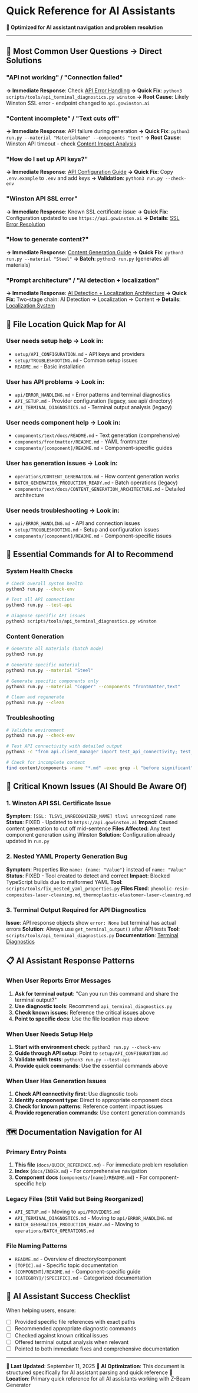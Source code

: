 # Quick Reference for AI Assistants

**🤖 Optimized for AI assistant navigation and problem resolution**

---

## 🎯 Most Common User Questions → Direct Solutions

### "API not working" / "Connection failed"
**→ Immediate Response**: Check [API Error Handling](api/ERROR_HANDLING.md#winston-ssl-issues)
**→ Quick Fix**: `python3 scripts/tools/api_terminal_diagnostics.py winston`
**→ Root Cause**: Likely Winston SSL error - endpoint changed to `api.gowinston.ai`

### "Content incomplete" / "Text cuts off"
**→ Immediate Response**: API failure during generation
**→ Quick Fix**: `python3 run.py --material "MaterialName" --components "text"`
**→ Root Cause**: Winston API timeout - check [Content Impact Analysis](api/ERROR_HANDLING.md#content-impact)

### "How do I set up API keys?"
**→ Immediate Response**: [API Configuration Guide](setup/API_CONFIGURATION.md)
**→ Quick Fix**: Copy `.env.example` to `.env` and add keys
**→ Validation**: `python3 run.py --check-env`

### "Winston API SSL error"
**→ Immediate Response**: Known SSL certificate issue
**→ Quick Fix**: Configuration updated to use `https://api.gowinston.ai`
**→ Details**: [SSL Error Resolution](api/ERROR_HANDLING.md#winston-ssl-errors)

### "How to generate content?"
**→ Immediate Response**: [Content Generation Guide](operations/CONTENT_GENERATION.md)
**→ Quick Fix**: `python3 run.py --material "Steel"`
**→ Batch**: `python3 run.py` (generates all materials)

### "Prompt architecture" / "AI detection + localization"
**→ Immediate Response**: [AI Detection + Localization Architecture](AI_DETECTION_LOCALIZATION_CHAIN_ARCHITECTURE.md)
**→ Quick Fix**: Two-stage chain: AI Detection → Localization → Content
**→ Details**: [Localization System](LOCALIZATION_PROMPT_CHAIN_SYSTEM.md)

## 📍 File Location Quick Map for AI

### User needs setup help → Look in:
- `setup/API_CONFIGURATION.md` - API keys and providers
- `setup/TROUBLESHOOTING.md` - Common setup issues
- `README.md` - Basic installation

### User has API problems → Look in:
- `api/ERROR_HANDLING.md` - Error patterns and terminal diagnostics
- `API_SETUP.md` - Provider configuration (legacy, see api/ directory)
- `API_TERMINAL_DIAGNOSTICS.md` - Terminal output analysis (legacy)

### User needs component help → Look in:
- `components/text/docs/README.md` - Text generation (comprehensive)
- `components/frontmatter/README.md` - YAML frontmatter
- `components/[component]/README.md` - Component-specific guides

### User has generation issues → Look in:
- `operations/CONTENT_GENERATION.md` - How content generation works
- `BATCH_GENERATION_PRODUCTION_READY.md` - Batch operations (legacy)
- `components/text/docs/CONTENT_GENERATION_ARCHITECTURE.md` - Detailed architecture

### User needs troubleshooting → Look in:
- `api/ERROR_HANDLING.md` - API and connection issues
- `setup/TROUBLESHOOTING.md` - Setup and configuration issues
- `components/[component]/README.md` - Component-specific issues

## 🔧 Essential Commands for AI to Recommend

### System Health Checks
```bash
# Check overall system health
python3 run.py --check-env

# Test all API connections
python3 run.py --test-api

# Diagnose specific API issues
python3 scripts/tools/api_terminal_diagnostics.py winston
```

### Content Generation
```bash
# Generate all materials (batch mode)
python3 run.py

# Generate specific material
python3 run.py --material "Steel"

# Generate specific components only
python3 run.py --material "Copper" --components "frontmatter,text"

# Clean and regenerate
python3 run.py --clean
```

### Troubleshooting
```bash
# Validate environment
python3 run.py --check-env

# Test API connectivity with detailed output
python3 -c "from api.client_manager import test_api_connectivity; test_api_connectivity('winston')"

# Check for incomplete content
find content/components -name "*.md" -exec grep -l "before significant" {} \;
```

## 🚨 Critical Known Issues (AI Should Be Aware Of)

### 1. Winston API SSL Certificate Issue
**Symptom**: `[SSL: TLSV1_UNRECOGNIZED_NAME] tlsv1 unrecognized name`
**Status**: FIXED - Updated to `https://api.gowinston.ai`
**Impact**: Caused content generation to cut off mid-sentence
**Files Affected**: Any text component generation using Winston
**Solution**: Configuration already updated in `run.py`

### 2. Nested YAML Property Generation Bug
**Symptom**: Properties like `name: {name: "Value"}` instead of `name: "Value"`
**Status**: FIXED - Tool created to detect and correct
**Impact**: Blocked TypeScript builds due to malformed YAML
**Tool**: `scripts/tools/fix_nested_yaml_properties.py`
**Files Fixed**: `phenolic-resin-composites-laser-cleaning.md`, `thermoplastic-elastomer-laser-cleaning.md`

### 3. Terminal Output Required for API Diagnostics
**Issue**: API response objects show `error: None` but terminal has actual errors
**Solution**: Always use `get_terminal_output()` after API tests
**Tool**: `scripts/tools/api_terminal_diagnostics.py`
**Documentation**: [Terminal Diagnostics](api/ERROR_HANDLING.md#terminal-reading)

## 📋 AI Assistant Response Patterns

### When User Reports Error Messages
1. **Ask for terminal output**: "Can you run this command and share the terminal output?"
2. **Use diagnostic tools**: Recommend `api_terminal_diagnostics.py`
3. **Check known issues**: Reference the critical issues above
4. **Point to specific docs**: Use the file location map above

### When User Needs Setup Help
1. **Start with environment check**: `python3 run.py --check-env`
2. **Guide through API setup**: Point to `setup/API_CONFIGURATION.md`
3. **Validate with tests**: `python3 run.py --test-api`
4. **Provide quick commands**: Use the essential commands above

### When User Has Generation Issues
1. **Check API connectivity first**: Use diagnostic tools
2. **Identify component type**: Direct to appropriate component docs
3. **Check for known patterns**: Reference content impact issues
4. **Provide regeneration commands**: Use content generation commands

## 🗺️ Documentation Navigation for AI

### Primary Entry Points
1. **This file** (`docs/QUICK_REFERENCE.md`) - For immediate problem resolution
2. **Index** (`docs/INDEX.md`) - For comprehensive navigation
3. **Component docs** (`components/[name]/README.md`) - For component-specific help

### Legacy Files (Still Valid but Being Reorganized)
- `API_SETUP.md` - Moving to `api/PROVIDERS.md`
- `API_TERMINAL_DIAGNOSTICS.md` - Moving to `api/ERROR_HANDLING.md`
- `BATCH_GENERATION_PRODUCTION_READY.md` - Moving to `operations/BATCH_OPERATIONS.md`

### File Naming Patterns
- `README.md` - Overview of directory/component
- `[TOPIC].md` - Specific topic documentation
- `[COMPONENT]/README.md` - Component-specific guide
- `[CATEGORY]/[SPECIFIC].md` - Categorized documentation

## 🎯 AI Assistant Success Checklist

When helping users, ensure:
- [ ] Provided specific file references with exact paths
- [ ] Recommended appropriate diagnostic commands
- [ ] Checked against known critical issues
- [ ] Offered terminal output analysis when relevant
- [ ] Pointed to both immediate fixes and comprehensive documentation

---

**📅 Last Updated**: September 11, 2025
**🤖 AI Optimization**: This document is structured specifically for AI assistant parsing and quick reference
**📍 Location**: Primary quick reference for all AI assistants working with Z-Beam Generator
